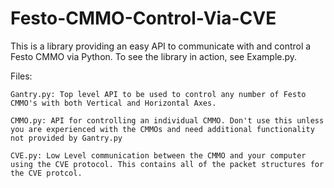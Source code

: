 # Festo-CMMO-Control-Via-CVE

This is a library providing an easy API to communicate with and control a Festo CMMO via Python. To see the library in action, see Example.py.

Files:

    Gantry.py: Top level API to be used to control any number of Festo CMMO's with both Vertical and Horizontal Axes.
  
    CMMO.py: API for controlling an individual CMMO. Don't use this unless you are experienced with the CMMOs and need additional functionality not provided by Gantry.py
  
    CVE.py: Low Level communication between the CMMO and your computer using the CVE protocol. This contains all of the packet structures for the CVE protcol.
